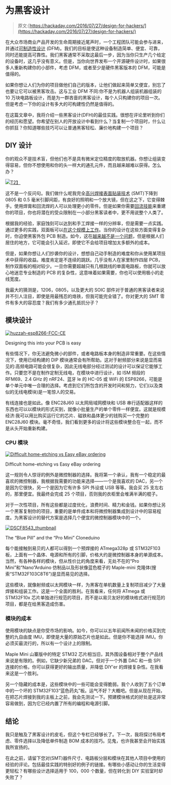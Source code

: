 # 为黑客设计

> 原文:[https://hackaday.com/2016/07/27/design-for-hackers/](https://hackaday.com/2016/07/27/design-for-hackers/)

在大众市场商业产品开发的生命周期接近尾声时，一个工程团队可能会参与进来，并通过[可制造性设计](https://en.wikipedia.org/wiki/Design_for_manufacturability) (DFM)。我们的目标是使这种设备制造简单、便宜、可靠，同时还能提高可靠性。我们黑客通常不采取这最后一步，因为当你只生产几个给定的设备时，这几乎没有意义。但是，当你向世界发布一个开源硬件设计时，如果很多人重新构建你的小部件，考虑 DFM，或者至少是硬件黑客版本的 DFM，可能是值得的。

如果你想让人们为你的项目做他们自己的版本，让他们做起来简单又便宜，别忘了也要让它可以被黑客攻击。这与工业 DFM 不同:你不是为机器人组装机器组装的 10 万块电路板设计，而是为一群吝啬的黑客设计，每个人只构建你的项目一次。但是考虑一下你的设计有多大的可构建性仍然是值得的。

在这篇文章中，我将介绍一些黑客设计(DFH)的最佳实践。很想在评论里听到你们的经历和愿望。你希望在别人的开放设计中看到什么？当复制一个项目时，什么让你抓狂？你知道哪些技巧可以让普通黑客轻松、廉价地构建一个项目？

## DIY 设计

你的观众不是技术盲，但他们也不是具有微米定位精度的取放机器。你想让组装变得容易，但你不想使用和你的头一样大的通孔元件，而且越来越难以获得。怎么办？

[![](../Images/7772e61dffe340c9148ca2750e61954d.png)T2】](https://hackaday.com/wp-content/uploads/2016/05/hot_plate.jpg)

这不是一个反问句。我们做什么呢我完全[高兴焊接表面贴装技术](https://hackaday.com/2016/03/17/so-youre-scared-of-surface-mount/) (SMT)下降到 0805 和 0.5 毫米引脚间距，有良好的照明和一个放大镜，但在这之下，它变得棘手。使用焊膏和回流焊的人可以处理更小的零件。但是如果你需要[回流技能](https://hackaday.com/2016/06/02/tools-of-the-trade-reflow/)来重建你的项目，你也将潜在的受众限制在一小部分黑客读者中，更不用说整个人类了。

根据我的经验，家庭蚀刻可以达到和手工焊接一样的分辨率，但是需要一点实践。通过更多的实践，双面板可以[在这个规模上工作](https://hackaday.com/2015/02/25/diy-through-hole-plating-like-a-boss/)。当你的设计在这些方面变得复杂时，你迫使黑客外包 PCB 制造。如今，这在[越来越不是一个问题](http://hackaday.com/2015/09/21/why-are-you-still-making-pcbs/)，但是根据人们居住的地方，它可能会引入延迟，即使它不会给项目增加太多额外的成本。

但是，如果你想让人们抄袭你的设计，想想自己动手制造的难度和你从使用某项技术中获得的收益。难度肯定是不连续的跳跃。几乎没有人在家里制作四层 PCB，制作双面板的相对较少。一旦你需要超越只有几根跳线的单面电路板，你就可以放心地迷恋专业制造的 PCB 的复杂性，这意味着如果需要，你也可以使用极小的走线宽度。

我最大的猜测是，1206，0805，以及更大的 SOIC 部件对于普通的黑客读者来说并不引人注目，即使是用最残忍的烙铁，但我可能完全错了。你对更大的 SMT 零件有多大的容忍度？我们有多少通孔抵抗分子？

## 模块设计

[![huzzah-esp8266-FCC-CE](../Images/414fcb2cf74cd97adfb0d9a5f6fe68af.png)](https://hackaday.com/wp-content/uploads/2015/05/huzzah-esp8266-fcc-ce.jpg)

Designing this into your PCB is easy

有些情况下，你无法避免微小的部件，或者电路板本身的制造非常重要。在这些情况下，使用已经构建的 DIP 模块通常会有所帮助。这对于射频部分来说是显而易见的:高频电路可能会很复杂，因此无线电部分经过测试的设计可以保证它能够工作。只要您不是在制作定制无线电，在模块中进行设计，如 ISM 频段的 RFM69、2.4 GHz 的 nRF24、蓝牙 le 的 HC-05 或 WiFi 的 ESP8266，可能是单个单元中唯一合理的选择。考虑到它们所包含的开发时间和努力，它们(以及类似的无线电模块)是一笔惊人的交易。

有线连接也是如此。像 ENC28J60 以太网局域网模块和 USB 串行适配器这样的东西也可以以模块的形式买到，就像小批量生产的单个零件一样便宜。这就是规模经济:我可以用比购买运行它的芯片、磁铁和晶体更少的钱购买一个完整的 ENC28J60 模块。毫不奇怪，我们看到更多的设计将这些模块整合在一起，而不是从头开始重新构建。

### CPU 模块

[![Difficult home-etching vs Easy eBay ordering](../Images/35019075b5e657cdd7ec3db9cdacc9d2.png)](https://hackaday.com/wp-content/uploads/2016/07/dscf8544.jpg)

Difficult home-etching vs Easy eBay ordering

这一规则令人惊讶的例外是微控制器的选择。我将第一个承认，我有一个稳定的最喜欢的微控制器，我根据我需要的功能来选择——一个是我喜欢的 DAC，另一个是因为它很快，另一个是因为它有许多 SPI 外设或 USB 等等。我会买 25 支左右的，那里便宜。我最终会完成 25 个项目，否则我的衣柜里会堆满半满的棍子。

对于一次性项目，所有这些都是过度优化，浪费时间、精力和金钱。如果你想让另一个黑客复制你的项目，重要的是单件成本和将微控制器集成到设计中的容易程度。为黑客设计的替代方案是选择几个便宜的微控制器模块中的一个。

[![DSCF8543_thumbnail](../Images/a6b53c1299d320a6dfb1a8f9d74ff3df.png)](https://hackaday.com/wp-content/uploads/2016/07/dscf8543_thumbnail.png)

The “Blue Pill” and the “Pro Mini” Cloneduino

每个能接触到易贝的人都可以得到一个预焊接的 ATmega328p 或 STM32F103 板，上面有一个晶体、电源和所有的引脚，价格大约是微控制器本身的单源成本。当然，有各种各样的模块，但从性价比的角度来看，无处不在的“Pro Mini”和“Nano”Arduino 仿制品以及形状像蓝色棍子的 Maple-mini 克隆体(搜索“STM32F103C8T6”)是显而易见的选择。

这些模块，就像射频或以太网模块一样，为黑客在单机数量上复制项目减少了大量焊接和组装工作。这是一个全面的胜利。在我看来，任何将 ATmega 或 STM32F10x 芯片单独进行规范的项目，而不是以易贝友好的模块格式进行规范的项目，都是在给黑客造成伤害。

### 模块的成本

使用模块的缺点是你受市场的影响。如今，你可以以五年前闻所未闻的价格买到完整的九自由度 IMU，即使是大量的原始芯片也是如此。但是你不能选择 IMU。你必须买最流行的，所以有一个设计上的限制。

Maple Mini 山寨版中的特定 STM32 芯片相当旧，其外围设备相对于整个产品线来说是有限的。例如，它缺少新兄弟的 DAC。但对于一个外置 DAC 和一些 SPI 连接的价格，你可以获得更好的输出质量，并降低 DIY'er 的焊接复杂性。在我看来这是一个胜利。

另一个隐藏的成本是，这些模块中的一些可能会变得脆弱。我个人收到了五个订单中的一个坏的 STM32F103“蓝色药丸”板。运气不好？大概吧。但是从现在开始，在把芯片焊接到我的主板上之前，我会先测试一下。预建模块格式的好处是这非常容易做到，因为它已经内置了所有的编程和电源引脚。

## 结论

我只是触及了黑客设计的皮毛，但这个专栏已经够长了。下一次，我将探讨布局考虑、零件选择以及降低单件制造 BOM 成本的技巧。见鬼，也许我甚至会开始实践我所宣扬的。

在此之前，请留下您对(SMT)器件尺寸、电路板分层和模块在其他人项目中使用的经验的评论。包括最佳实践的特别好的例子的链接。有哪些小感动让你的生活变得更轻松？有哪些设计选择适用于 100，000 个数量，但在转化到 DIY 实验室时却失败了？